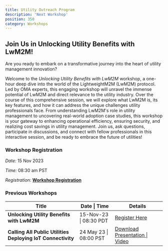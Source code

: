 ```yaml
---
title: Utility Outreach Program
description: 'Next Workshop'
position: 350
category: Workshops
---
```

## Join Us in Unlocking Utility Benefits with LwM2M!

Are you ready to embark on a transformative journey into the heart of utility management innovation? 

Welcome to the *Unlocking Utility Benefits with LwM2M* workshop, a one-hour deep dive into the world of the LightweightM2M (LwM2M) protocol. Led by OMA experts, this engaging workshop will unravel the immense potential of LwM2M and direct relevance to the utility industry. Over the course of this comprehensive session, we will explore what LwM2M is, its key features, and how it can address the unique challenges utility professionals face. From understanding LwM2M's role in utility management to uncovering real-world adoption case studies, this workshop is your gateway to enhancing operational efficiency, ensuring security, and realizing cost savings in utility management. Join us, ask questions, participate in discussions, and connect with fellow professionals in this interactive session, and be ready to embrace the future of utilities!

### Workshop Registration
*Date:* 15 Nov 2023

*Time:* 08:30 am PST

*Registration:* <a href="http://21247113.hs-sites.com/unlocking-utility-benefits-with-lwm2m" target="_blank"><strong>Workshop Registration</strong></a>

### Previous Workshops

<table>
  <thead>
    <tr>
        <th>Title</th>
        <th>Date | Time</th>
        <th>Details</th>
    </tr>
</thead>
<tbody>
    <tr>
        <td><strong>Unlocking Utility Benefits with LwM2M</strong></td> 
        <td>15-Nov-23 | 08:30 PDT</td> 
        <td><a href="http://21247113.hs-sites.com/unlocking-utility-benefits-with-lwm2m" target="_blank"> Register Here</a></td>
    </tr>
    <tr>
        <td><strong>Calling All Public Utilities Deploying IoT Connectivity</strong></td> 
        <td>24 May 23 | 08:00 PST</td> 
        <td><a href="https://21247113.hs-sites.com/iot-for-utilities-workshop-1" target="_blank">Download Presentation | Video</td>
    </tr>
</tbody>
</table>